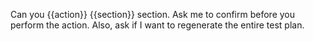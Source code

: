 Can you {{action}} {{section}} section. Ask me to confirm before you perform the action. Also, ask if I want to regenerate the entire test plan.
